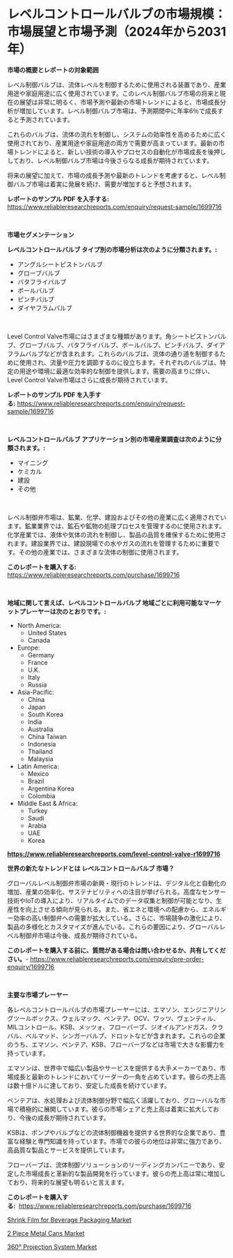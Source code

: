 <p><h1>レベルコントロールバルブの市場規模：市場展望と市場予測（2024年から2031年）</h1></p><p><strong>市場の概要とレポートの対象範囲</strong></p>
<p><p>レベル制御バルブは、流体レベルを制御するために使用される装置であり、産業用途や家庭用途に広く使用されています。このレベル制御バルブ市場の将来と現在の展望は非常に明るく、市場予測や最新の市場トレンドによると、市場成長分析が増加しています。レベル制御バルブ市場は、予測期間中に年率6％で成長すると予測されています。</p><p>これらのバルブは、流体の流れを制御し、システムの効率性を高めるために広く使用されており、産業用途や家庭用途の両方で需要が高まっています。最新の市場トレンドによると、新しい技術の導入やプロセスの自動化が市場成長を後押ししており、レベル制御バルブ市場は今後さらなる成長が期待されています。</p><p>将来の展望に加えて、市場の成長予測や最新のトレンドを考慮すると、レベル制御バルブ市場は着実に発展を続け、需要が増加すると予想されます。</p></p>
<p><strong>レポートのサンプル PDF を入手する:</strong> <a href="https://www.reliableresearchreports.com/enquiry/request-sample/1699716">https://www.reliableresearchreports.com/enquiry/request-sample/1699716</a></p>
<p>&nbsp;</p>
<p><strong>市場セグメンテーション</strong></p>
<p><strong>レベルコントロールバルブ タイプ別の市場分析は次のように分類されます。:</strong></p>
<p><ul><li>アングルシートピストンバルブ</li><li>グローブバルブ</li><li>バタフライバルブ</li><li>ボールバルブ</li><li>ピンチバルブ</li><li>ダイヤフラムバルブ</li></ul></p>
<p>&nbsp;</p>
<p><p>Level Control Valve市場にはさまざまな種類があります。角シートピストンバルブ、グローブバルブ、バタフライバルブ、ボールバルブ、ピンチバルブ、ダイアフラムバルブなどが含まれます。これらのバルブは、流体の通り道を制御するために使用され、流量や圧力を調節するのに役立ちます。それぞれのバルブは、特定の用途や環境に最適な効率的な制御を提供します。需要の高まりに伴い、Level Control Valve市場はさらに成長が期待されています。</p></p>
<p><strong>レポートのサンプル PDF を入手する:</strong>&nbsp;<a href="https://www.reliableresearchreports.com/enquiry/request-sample/1699716">https://www.reliableresearchreports.com/enquiry/request-sample/1699716</a></p>
<p>&nbsp;</p>
<p><strong> レベルコントロールバルブ アプリケーション別の市場産業調査は次のように分類されます。:</strong></p>
<p><ul><li>マイニング</li><li>ケミカル</li><li>建設</li><li>その他</li></ul></p>
<p>&nbsp;</p>
<p><p>レベル制御弁市場は、鉱業、化学、建設およびその他の産業に広く適用されています。鉱業業界では、鉱石や鉱物の処理プロセスを管理するのに使用されます。化学産業では、液体や気体の流れを制御し、製品の品質を確保するために使用されます。建設業界では、建設現場での水やガスの流れを管理するために重要です。その他の産業では、さまざまな流体の制御に使用されます。</p></p>
<p><strong>このレポートを購入する:</strong>&nbsp; <a href="https://www.reliableresearchreports.com/purchase/1699716">https://www.reliableresearchreports.com/purchase/1699716</a></p>
<p>&nbsp;</p>
<p><strong>地域に関して言えば、レベルコントロールバルブ 地域ごとに利用可能なマーケットプレーヤーは次のとおりです。:</strong></p>
<p><ul>
    <li>
        North America:
        <ul>
            <li>United States</li>
            <li>Canada</li>
        </ul>
    </li>
    <li>
        Europe:
        <ul>
            <li>Germany</li>
            <li>France</li>
            <li>U.K.</li>
            <li>Italy</li>
            <li>Russia</li>
        </ul>
    </li>
    <li>
        Asia-Pacific:
        <ul>
            <li>China</li>
            <li>Japan</li>
            <li>South Korea</li>
            <li>India</li>
            <li>Australia</li>
            <li>China Taiwan</li>
            <li>Indonesia</li>
            <li>Thailand</li>
            <li>Malaysia</li>
        </ul>
    </li>
    <li>
        Latin America:
        <ul>
            <li>Mexico</li>
            <li>Brazil</li>
            <li>Argentina Korea</li>
            <li>Colombia</li>
        </ul>
    </li>
    <li>
        Middle East & Africa:
        <ul>
            <li>Turkey</li>
            <li>Saudi</li>
            <li>Arabia</li>
            <li>UAE</li>
            <li>Korea</li>
        </ul>
    </li>
    </ul></p>
<p><strong><a href="https://www.reliableresearchreports.com/level-control-valve-r1699716">https://www.reliableresearchreports.com/level-control-valve-r1699716</a></strong>&nbsp;</p>
<p><strong>世界の新たなトレンドとは レベルコントロールバルブ 市場？</strong></p>
<p><p>グローバルレベル制御弁市場の新興・現行のトレンドは、デジタル化と自動化の増加、産業の効率化、サステナビリティへの注目が挙げられる。高度なセンサー技術やIoTの導入により、リアルタイムでのデータ収集と制御が可能となり、生産性を向上させる傾向が見られる。また、省エネと環境への配慮から、エネルギー効率の高い制御弁への需要が拡大している。さらに、市場競争の激化により、製品の多様化とカスタマイズが進んでいる。これらの要因により、グローバルレベル制御弁市場は今後、成長が期待されている。</p></p>
<p><strong>このレポートを購入する前に、質問がある場合は問い合わせるか、共有してください。</strong>- <a href="https://www.reliableresearchreports.com/enquiry/pre-order-enquiry/1699716">https://www.reliableresearchreports.com/enquiry/pre-order-enquiry/1699716</a></p>
<p>&nbsp;</p>
<p><strong>主要な市場プレーヤー</strong></p>
<p><p>各レベルコントロールバルブの市場プレーヤーには、エマソン、エンジニアリングツールボックス、ウェルマック、ペンテア、OCV、ワッツ、ヴェンティル、MILコントロール、KSB、メッツォ、フローバーブ、ジオイルアンドガス、クラバル、ベルマッド、シンガーバルブ、ドロットなどが含まれます。これらの企業のうち、エマソン、ペンテア、KSB、フローバーブなどは市場で大きな影響力を持っています。</p><p>エマソンは、世界中で幅広い製品やサービスを提供する大手メーカーであり、市場成長と最新のトレンドにおいてリーダーの一角を占めています。彼らの売上高は数十億ドルに達しており、安定した成長を続けています。</p><p>ペンテアは、水処理および流体制御分野で幅広く活躍しており、グローバルな市場で積極的に展開しています。彼らの市場シェアと売上高は着実に拡大しており、今後の成長が期待されています。</p><p>KSBは、ポンプやバルブなどの流体制御機器を提供する世界的な企業であり、豊富な経験と専門知識を持っています。市場での彼らの地位は非常に強力であり、高品質な製品とサービスを提供しています。</p><p>フローバーブは、流体制御ソリューションのリーディングカンパニーであり、安定した市場成長と革新的な製品開発を行っています。彼らの売上高は常に増加しており、将来的な展望も明るいと言えます。</p></p>
<p><strong>このレポートを購入する:</strong>&nbsp;&nbsp;<a href="https://www.reliableresearchreports.com/purchase/1699716">https://www.reliableresearchreports.com/purchase/1699716</a></p>
<p><p><a href="https://www.linkedin.com/pulse/global-shrink-film-beverage-packaging-market-size-trends-4p1cf?trackingId=2MWouK6koTQJ9RWCUaEG%2Bg%3D%3D">Shrink Film for Beverage Packaging Market</a></p><p><a href="https://www.linkedin.com/pulse/2-piece-metal-cans-market-offers-provide-insightful-data-p8lmf?trackingId=ztsJctQDTJHNbgZOWWeH9Q%3D%3D">2 Piece Metal Cans Market</a></p><p><a href="https://www.linkedin.com/pulse/360deg-projection-system-market-growth-trends-covid-19-impact-bxncf?trackingId=2uzsOGtAS8Z3InhmE%2Bb%2FCA%3D%3D">360° Projection System Market</a></p></p>